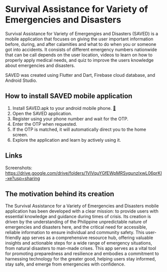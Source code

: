 # Survival Assistance for Variety of Emergencies and Disasters
Survival Assistance for Variety of Emergengies and Disasters (SAVED) is a mobile application that focuses on giving the user important information before, during, and after calamities and what to do when you or someone got into accidents. It consists of different emergency numbers nationwide that can be call depends on the user location, videos to learn on how to properly apply medical needs, and quiz to improve the users knowledge about emergencies and disasters.

SAVED was created using Flutter and Dart, Firebase cloud database, and Android Studio.

## How to install SAVED mobile application
1. Install SAVED.apk to your android mobile phone. [🔗](https://drive.google.com/file/d/1hOUM7RIL8WmWAqHF6Kv77dm8QTE6o3og/view?usp=sharing)
2. Open the SAVED application.
3. Register using your phone number and wait for the OTP.
4. Enter the OTP when requested.
5. If the OTP is matched, it will automatically direct you to the home screen.
6. Explore the application and learn by actively using it.

## Links
Screenshots: https://drive.google.com/drive/folders/1VlVquYGfEWpMRSyqunzIxwL06prKI-xe?usp=sharing

## The motivation behind its creation
The Survival Assistance for a Variety of Emergencies and Disasters mobile application has been developed with a clear mission: to provide users with essential knowledge and guidance during times of crisis. Its creation is driven by the understanding of the Philippine unpredictable nature of emergencies and disasters here, and the critical need for accessible, reliable information to ensure individual and community safety. This user-friendly app serves as a comprehensive resource hub, offering valuable insights and actionable steps for a wide range of emergency situations, from natural disasters to man-made crises. This app serves as a vital tool for promoting preparedness and resilience and embodies a commitment to harnessing technology for the greater good, helping users stay informed, stay safe, and emerge from emergencies with confidence.

